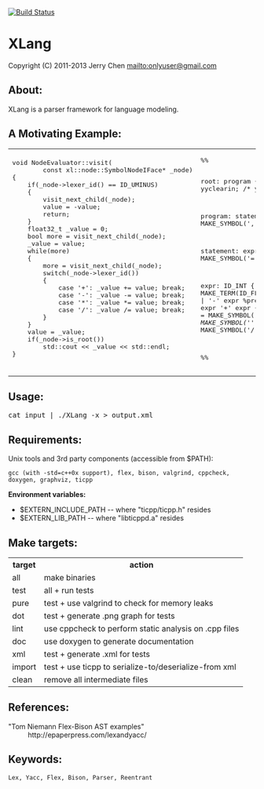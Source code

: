[![Build Status](https://secure.travis-ci.org/onlyuser/XLang.png)](http://travis-ci.org/onlyuser/XLang)

XLang
=====

Copyright (C) 2011-2013 Jerry Chen <mailto:onlyuser@gmail.com>

About:
------

XLang is a parser framework for language modeling.

A Motivating Example:
---------------------

<table>
    <tr>
        <td>
            <pre>
void NodeEvaluator::visit(
        const xl::node::SymbolNodeIFace* _node)
{
    if(_node->lexer_id() == ID_UMINUS)
    {
        visit_next_child(_node);
        value = -value;
        return;
    }
    float32_t _value = 0;
    bool more = visit_next_child(_node);
    _value = value;
    while(more)
    {
        more = visit_next_child(_node);
        switch(_node->lexer_id())
        {
            case '+': _value += value; break;
            case '-': _value -= value; break;
            case '*': _value *= value; break;
            case '/': _value /= value; break;
        }
    }
    value = _value;
    if(_node->is_root())
        std::cout << _value << std::endl;
}
            </pre>
        </td>
        <td>
            <pre>
%%

root:
      program { tree_context()->root() = $1; YYACCEPT; }
    | error   { yyclearin; /* yyerrok; YYABORT; */ }
    ;

program:
      statement             { $$ = $1; }
    | program ',' statement { $$ = MAKE_SYMBOL(',', 2, $1, $3); }
    ;

statement:
      expr              { $$ = $1; }
    | ID_IDENT '=' expr { $$ = MAKE_SYMBOL('=', 2,
                                MAKE_TERM(ID_IDENT, $1), $3); }
    ;

expr:
      ID_INT                   { $$ = MAKE_TERM(ID_INT, $1); }
    | ID_FLOAT                 { $$ = MAKE_TERM(ID_FLOAT, $1); }
    | ID_IDENT                 { $$ = MAKE_TERM(ID_IDENT, $1); }
    | '-' expr %prec ID_UMINUS { $$ = MAKE_SYMBOL(ID_UMINUS, 1, $2); }
    | expr '+' expr            { $$ = MAKE_SYMBOL('+', 2, $1, $3); }
    | expr '-' expr            { $$ = MAKE_SYMBOL('-', 2, $1, $3); }
    | expr '*' expr            { $$ = MAKE_SYMBOL('*', 2, $1, $3); }
    | expr '/' expr            { $$ = MAKE_SYMBOL('/', 2, $1, $3); }
    | '(' expr ')'             { $$ = $2; }
    ;

%%
            </pre>
        </td>
    </tr>
</table>

Usage:
------

<pre>
cat input | ./XLang -x > output.xml
</pre>

Requirements:
-------------

Unix tools and 3rd party components (accessible from $PATH):

    gcc (with -std=c++0x support), flex, bison, valgrind, cppcheck, doxygen, graphviz, ticpp

**Environment variables:**

* $EXTERN_INCLUDE_PATH -- where "ticpp/ticpp.h" resides
* $EXTERN_LIB_PATH     -- where "libticppd.a" resides

Make targets:
-------------

<table>
    <tr><th> target </th><th> action                                                </th></tr>
    <tr><td> all    </td><td> make binaries                                         </td></tr>
    <tr><td> test   </td><td> all + run tests                                       </td></tr>
    <tr><td> pure   </td><td> test + use valgrind to check for memory leaks         </td></tr>
    <tr><td> dot    </td><td> test + generate .png graph for tests                  </td></tr>
    <tr><td> lint   </td><td> use cppcheck to perform static analysis on .cpp files </td></tr>
    <tr><td> doc    </td><td> use doxygen to generate documentation                 </td></tr>
    <tr><td> xml    </td><td> test + generate .xml for tests                        </td></tr>
    <tr><td> import </td><td> test + use ticpp to serialize-to/deserialize-from xml </td></tr>
    <tr><td> clean  </td><td> remove all intermediate files                         </td></tr>
</table>

References:
-----------

<dl>
    <dt>"Tom Niemann Flex-Bison AST examples"</dt>
    <dd>http://epaperpress.com/lexandyacc/</dd>
</dl>

Keywords:
---------

    Lex, Yacc, Flex, Bison, Parser, Reentrant
